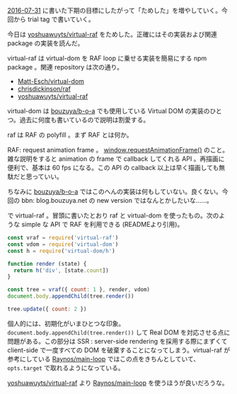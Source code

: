 [2016-07-31][] に書いた下期の目標にしたがって「ためした」を増やしていく。今回から trial tag で書いていく。

今日は [yoshuawuyts/virtual-raf][] をためした。正確にはその実装および関連 package の実装を読んだ。

virtual-raf は virtual-dom を RAF loop に乗せる実装を簡易にする npm package 。関連 repository は次の通り。

- [Matt-Esch/virtual-dom][]
- [chrisdickinson/raf][]
- [yoshuawuyts/virtual-raf][]

virtual-dom は [bouzuya/b-o-a][] でも使用している Virtual DOM の実装のひとつ。過去に何度も書いているので説明は割愛する。

raf は RAF の polyfill 。まず RAF とは何か。

RAF: request animation frame 。 [window.requestAnimationFrame()](https://developer.mozilla.org/en-US/docs/Web/API/window/requestAnimationFrame) のこと。雑な説明をすると animation の frame で callback してくれる API 。再描画に便利で、基本は 60 fps になる。この API の callback 以上は早く描画しても無駄だと思っていい。

ちなみに [bouzuya/b-o-a][] ではこのへんの実装は何もしていない。良くない。今回の bbn: blog.bouzuya.net の new version ではなんとかしたいな……。

で virtual-raf 。冒頭に書いたとおり raf と virtual-dom を使ったもの。次のような simple な API で RAF を利用できる (READMEより引用)。

```js
const vraf = require('virtual-raf')
const vdom = require('virtual-dom')
const h = require('virtual-dom/h')

function render (state) {
  return h('div', [state.count])
}

const tree = vraf({ count: 1 }, render, vdom)
document.body.appendChild(tree.render())

tree.update({ count: 2 })
```

個人的には、初期化がいまひとつな印象。`document.body.appendChild(tree.render())` して Real DOM を対応させる点に問題がある。この部分は SSR : server-side rendering を採用する際にまずくて client-side で一度すべての DOM を破棄することになってしまう。virtual-raf が参考にしている [Raynos/main-loop][] ではこの点をきちんとしていて、`opts.target` で取れるようになっている。

[yoshuawuyts/virtual-raf][] より [Raynos/main-loop][] を使うほうが良いだろうな。

[2016-07-31]: https://blog.bouzuya.net/2016/07/31/
[Matt-Esch/virtual-dom]: https://github.com/Matt-Esch/virtual-dom
[Raynos/main-loop]: https://github.com/Raynos/main-loop
[bouzuya/b-o-a]: https://github.com/bouzuya/b-o-a
[chrisdickinson/raf]: https://github.com/chrisdickinson/raf
[yoshuawuyts/virtual-raf]: https://github.com/yoshuawuyts/virtual-raf
